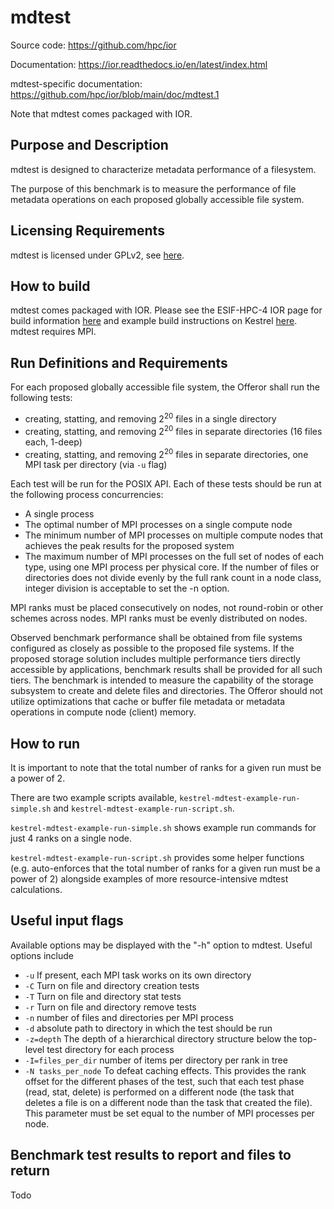 # mdtest

Source code: https://github.com/hpc/ior

Documentation: https://ior.readthedocs.io/en/latest/index.html

mdtest-specific documentation: https://github.com/hpc/ior/blob/main/doc/mdtest.1

Note that mdtest comes packaged with IOR.

## Purpose and Description

mdtest is designed to characterize metadata performance of a filesystem. 

The purpose of this benchmark is to measure the performance of file metadata operations on each proposed globally accessible file system.

## Licensing Requirements

mdtest is licensed under GPLv2, see [here](https://github.com/hpc/ior?tab=License-1-ov-file).

## How to build

mdtest comes packaged with IOR. Please see the ESIF-HPC-4 IOR page for build information [here](https://github.com/NREL/ESIFHPC4/tree/main/IOR) and example build instructions on Kestrel [here](https://github.com/NREL/ESIFHPC4/blob/main/IOR/kestrel-example-build-script.sh). mdtest requires MPI.

## Run Definitions and Requirements

For each proposed globally accessible file system, the Offeror shall run the following tests:

- creating, statting, and removing 2<sup>20</sup> files in a single directory
- creating, statting, and removing 2<sup>20</sup> files in separate directories (16 files each, 1-deep)
- creating, statting, and removing 2<sup>20</sup> files in separate directories, one MPI task per directory (via `-u` flag)

Each test will be run for the POSIX API. Each of these tests should be run at the following process concurrencies:

- A single process
- The optimal number of MPI processes on a single compute node
- The minimum number of MPI processes on multiple compute nodes that achieves the peak results for the proposed system
- The maximum number of MPI processes on the full set of nodes of each type, using one MPI process per physical core. If the number of files or directories does not divide evenly by the full rank count in a node class, integer division is acceptable to set the -n option.

MPI ranks must be placed consecutively on nodes, not round-robin or other schemes across nodes. MPI ranks must be evenly distributed on nodes.

Observed benchmark performance shall be obtained from file systems configured as closely as possible to the proposed file systems. If the proposed storage solution includes multiple performance tiers directly accessible by applications, benchmark results shall be provided for all such tiers. The benchmark is intended to measure the capability of the storage subsystem to create and delete files and directories. The Offeror should not utilize optimizations that cache or buffer file metadata or metadata operations in compute node (client) memory.

## How to run

It is important to note that the total number of ranks for a given run must be a power of 2.

There are two example scripts available, `kestrel-mdtest-example-run-simple.sh` and `kestrel-mdtest-example-run-script.sh`.

`kestrel-mdtest-example-run-simple.sh` shows example run commands for just 4 ranks on a single node.

`kestrel-mdtest-example-run-script.sh` provides some helper functions (e.g. auto-enforces that the total number of ranks for a given run must be a power of 2) alongside examples of more resource-intensive mdtest calculations.

## Useful input flags

Available options may be displayed with the "-h" option to mdtest. Useful options include

- `-u` If present, each MPI task works on its own directory
- `-C` Turn on file and directory creation tests
- `-T` Turn on file and directory stat tests
- `-r` Turn on file and directory remove tests
- `-n` number of files and directories per MPI process
- `-d` absolute path to directory in which the test should be run
- `-z=depth` The depth of a hierarchical directory structure below the top-level test directory for each process
- `-I=files_per_dir` number of items per directory per rank in tree
- `-N tasks_per_node` To defeat caching effects. This provides the rank offset for the different phases of the test, such that each test phase (read, stat, delete) is performed on a different node (the task that deletes a file is on a different node than the task that created the file). This parameter must be set equal to the number of MPI processes per node.

## Benchmark test results to report and files to return

Todo



